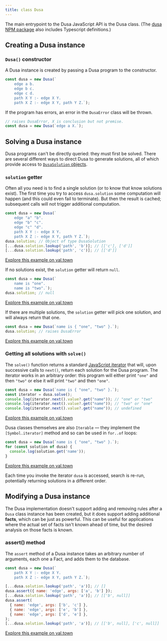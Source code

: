 ```yaml
---
title: class Dusa
---
```


The main entrypoint to the Dusa JavaScript API is the Dusa class. (The
[dusa NPM package](https://www.npmjs.com/package/dusa) also includes Typescript
definitions.)

## Creating a Dusa instance

### `Dusa()` constructor

A Dusa instance is created by passing a Dusa program to the constructor.

```javascript
const dusa = new Dusa(`
    edge a b.
    edge b c.
    edge c d.
    path X Y :- edge X Y.
    path X Z :- edge X Y, path Y Z.`);
```

If the program has errors, an error in the `DusaError` class will be thrown.

```javascript
// raises DusaError, X is conclusion but not premise.
const dusa = new Dusa(`edge a X.`);
```

## Solving a Dusa instance

Dusa programs can't be directly queried: they must first be solved. There are
several different ways to direct Dusa to generate solutions, all of which
provide access to [`DusaSolution` objects](/docs/api/dusasolution/).

### `solution` getter

Often all you need is to find a single solution (or to know that know
solutions exist). The first time you try to access `dusa.solution` some
computation will happen (and this could even fail to terminate). But then the
result is cached; subsequent calls will not trigger additional computation.

```javascript
const dusa = new Dusa(`
    edge "a" "b".
    edge "b" "c".
    edge "c" "d".
    path X Y :- edge X Y.
    path X Z :- edge X Y, path Y Z.`);
dusa.solution; // Object of type DusaSolution
[...dusa.solution.lookup('path', 'b')]; // [['c'], ['d']]
[...dusa.solution.lookup('path', 'c')]; // [['d']]
```

[Explore this example on val.town](https://www.val.town/v/robsimmons/solution_getter_yes)

If no solutions exist, the `solution` getter will return `null`.

```javascript
const dusa = new Dusa(`
    name is "one".
    name is "two".`);
dusa.solution; // null
```

[Explore this example on val.town](https://www.val.town/v/robsimmons/solution_getter_no)

If there are multiple solutions, the `solution` getter will pick one solution,
and will always return that one.

```javascript
const dusa = new Dusa(`name is { "one", "two" }.`);
dusa.solution; // raises DusaError
```

[Explore this example on val.town](https://www.val.town/v/robsimmons/solution_getter_maybe)

### Getting all solutions with `solve()`

The `solve()` function returns a standard 
[JavaScript iterator](https://developer.mozilla.org/en-US/docs/Web/JavaScript/Reference/Global_Objects/Iterator)
that will, upon successive calls to `next()`, return each solution for the
Dusa program. The iterator works in an arbitrary order: this program will 
either print `"one"` and then `"two"` or else it will print `"two"` and then
`"one"`.

```javascript
const dusa = new Dusa(`name is { "one", "two" }.`);
const iterator = dusa.solve();
console.log(iterator.next().value?.get("name")); // "one" or "two"
console.log(iterator.next().value?.get("name")); // "two" or "one"
console.log(iterator.next().value?.get("name")); // undefined
```

[Explore this example on val.town](https://www.val.town/v/robsimmons/solutions_with_next)

Dusa classes themselves are also `Iterable` — they implement the 
`[Symbol.iterator]` method and so can be used in `for..of` loops:

```javascript
const dusa = new Dusa(`name is { "one", "two" }.`);
for (const solution of dusa) {
  console.log(solution.get('name'));
}
```

[Explore this example on val.town](https://www.val.town/v/robsimmons/solutions_enumerate)

Each time you invoke the iterator `dusa` is accessed, search is re-run, 
potentially returning solutions in a different order.

## Modifying a Dusa instance

The Dusa implementation doesn't support adding and removing rules after a
`Dusa` class instance has been created, but it does support adding additional
**facts**, which can be just as powerful. This can be useful for applications
where the actual set of facts isn't known ahead of time, but the desired
analysis on those facts is known.

### assert() method

The `assert` method of a Dusa instance takes an arbitrary number of arguments,
each one a Fact, and adds them to the database.

```javascript
const dusa = new Dusa(`
    path X Y :- edge X Y.
    path X Z :- edge X Y, path Y Z.`);

[...dusa.solution.lookup('path', 'a')]; // []
dusa.assert({ name: 'edge', args: ['a', 'b'] });
[...dusa.solution.lookup('path', 'a')]; // [['b', null]]
dusa.assert(
  { name: 'edge', args: ['b', 'c'] },
  { name: 'edge', args: ['e', 'b'] },
  { name: 'edge', args: ['d', 'e'] },
);
[...dusa.solution.lookup('path', 'a')]; // [['b', null], ['c', null]]
```

[Explore this example on val.town](https://www.val.town/v/robsimmons/dusa_assertion)
